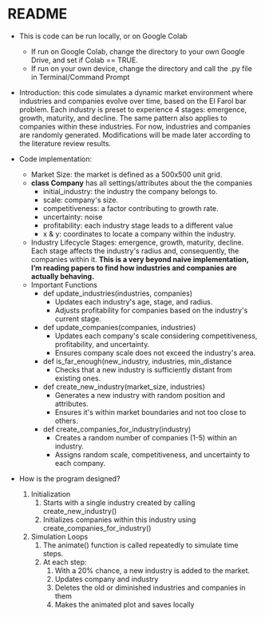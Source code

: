 # README

- This is code can be run locally, or on Google Colab
    - If run on Google Colab, change the directory to your own Google Drive, and set if Colab == TRUE.
    - If run on your own device, change the directory and call the .py file in Terminal/Command Prompt
- Introduction: this code simulates a dynamic market environment where industries and companies evolve over time, based on the El Farol bar problem. Each industry is preset to experience 4 stages: emergence, growth, maturity, and decline. The same pattern also applies to companies within these industries. For now, industries and companies are randomly generated. Modifications will be made later according to the literature review results.
- Code implementation:
    - Market Size: the market is defined as a 500x500 unit grid.
    - **class Company** has all settings/attributes about the the companies
        - initial_industry: the industry the company belongs to.
        - scale: company's size.
        - competitiveness: a factor contributing to growth rate.
        - uncertainty: noise
        - profitability: each industry stage leads to a different value
        - x & y: coordinates to locate a company within the industry.
    - Industry Lifecycle Stages: emergence, growth, maturity, decline. Each stage affects the industry's radius and, consequently, the companies within it. **This is a very beyond naive implementation, I’m reading papers to find how industries and companies are actually behaving.**
    - Important Functions
        - def update_industries(industries, companies)
            - Updates each industry's age, stage, and radius.
            - Adjusts profitability for companies based on the industry's current stage.
        - def update_companies(companies, industries)
            - Updates each company's scale considering competitiveness, profitability, and uncertainty.
            - Ensures company scale does not exceed the industry's area.
        - def is_far_enough(new_industry, industries, min_distance
            - Checks that a new industry is sufficiently distant from existing ones.
        - def create_new_industry(market_size, industries)
            - Generates a new industry with random position and attributes.
            - Ensures it's within market boundaries and not too close to others.
        - def create_companies_for_industry(industry)
            - Creates a random number of companies (1-5) within an industry.
            - Assigns random scale, competitiveness, and uncertainty to each company.

- How is the program designed?
    1. Initialization
        1. Starts with a single industry created by calling create_new_industry()
        2. Initializes companies within this industry using create_companies_for_industry()
    2. Simulation Loops
        1. The animate() function is called repeatedly to simulate time steps.
        2. At each step: 
            1. With a 20% chance, a new industry is added to the market.
            2. Updates company and industry
            3. Deletes the old or diminished industries and companies in them
            4. Makes the animated plot and saves locally